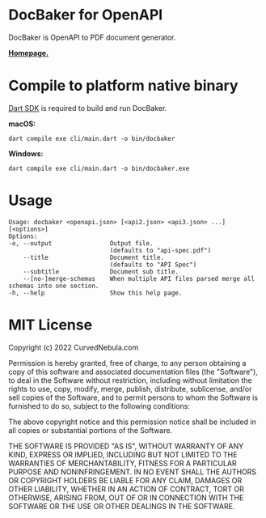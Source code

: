 #  DocBaker for OpenAPI

DocBaker is OpenAPI to PDF document generator.

**[Homepage.](https://curvednebula.com/docbaker/)**

# Compile to platform native binary

[Dart SDK](https://dart.dev/) is required to build and run DocBaker.

**macOS:**
```
dart compile exe cli/main.dart -o bin/docbaker
```

**Windows:**
```
dart compile exe cli/main.dart -o bin/docbaker.exe
```

# Usage
```
Usage: docbaker <openapi.json> [<api2.json> <api3.json> ...] [<options>]
Options:
-o, --output                Output file.
                            (defaults to "api-spec.pdf")
    --title                 Document title.
                            (defaults to "API Spec")
    --subtitle              Document sub title.
    --[no-]merge-schemas    When multiple API files parsed merge all schemas into one section.
-h, --help                  Show this help page.
```

# MIT License

Copyright (c) 2022 CurvedNebula.com

Permission is hereby granted, free of charge, to any person obtaining a copy
of this software and associated documentation files (the "Software"), to deal
in the Software without restriction, including without limitation the rights
to use, copy, modify, merge, publish, distribute, sublicense, and/or sell
copies of the Software, and to permit persons to whom the Software is
furnished to do so, subject to the following conditions:

The above copyright notice and this permission notice shall be included in all
copies or substantial portions of the Software.

THE SOFTWARE IS PROVIDED "AS IS", WITHOUT WARRANTY OF ANY KIND, EXPRESS OR
IMPLIED, INCLUDING BUT NOT LIMITED TO THE WARRANTIES OF MERCHANTABILITY,
FITNESS FOR A PARTICULAR PURPOSE AND NONINFRINGEMENT. IN NO EVENT SHALL THE
AUTHORS OR COPYRIGHT HOLDERS BE LIABLE FOR ANY CLAIM, DAMAGES OR OTHER
LIABILITY, WHETHER IN AN ACTION OF CONTRACT, TORT OR OTHERWISE, ARISING FROM,
OUT OF OR IN CONNECTION WITH THE SOFTWARE OR THE USE OR OTHER DEALINGS IN THE
SOFTWARE.
